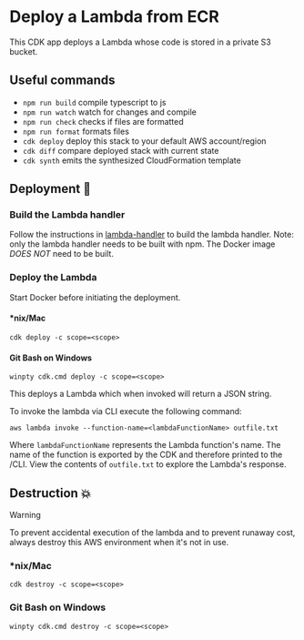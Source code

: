 # Deploy a Lambda from ECR

This CDK app deploys a Lambda whose code is stored in a private S3 bucket.

## Useful commands

- `npm run build` compile typescript to js
- `npm run watch` watch for changes and compile
- `npm run check` checks if files are formatted
- `npm run format` formats files
- `cdk deploy` deploy this stack to your default AWS account/region
- `cdk diff` compare deployed stack with current state
- `cdk synth` emits the synthesized CloudFormation template

## Deployment :rocket:

### Build the Lambda handler

Follow the instructions in [lambda-handler](../lambda-handler/README.md#Build-Docker-Container) to build the lambda handler. Note: only the lambda handler needs to be built with npm. The Docker image _DOES NOT_ need to be built.

### Deploy the Lambda

Start Docker before initiating the deployment.

#### \*nix/Mac

```console
cdk deploy -c scope=<scope>
```

#### Git Bash on Windows

```console
winpty cdk.cmd deploy -c scope=<scope>
```

This deploys a Lambda which when invoked will return a JSON string.

To invoke the lambda via CLI execute the following command:

```console
aws lambda invoke --function-name=<lambdaFunctionName> outfile.txt
```

Where `lambdaFunctionName` represents the Lambda function's name. The name of the function is exported by the CDK and therefore printed to the /CLI. View the contents of `outfile.txt` to explore the Lambda's response.

## Destruction :boom:

> [!WARNING]
> To prevent accidental execution of the lambda and to prevent runaway cost, always destroy this AWS environment when it's not in use.

### \*nix/Mac

```console
cdk destroy -c scope=<scope>
```

### Git Bash on Windows

```console
winpty cdk.cmd destroy -c scope=<scope>
```
